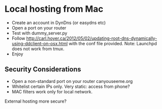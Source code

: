 # Local hosting from Mac

* Create an account in DynDns (or easydns etc)
* Open a port on your router
* Test with dummy_server.py
* Follow http://carl.hoyer.ca/2012/05/02/updating-root-dns-dynamically-using-ddclient-on-osx.html with the conf file provided.
Note: Launchpd does not work from tmux.
* Enjoy


## Security Considerations
* Open a non-standard port on your router
canyouseeme.org
* Whitelist certain IPs only.
Very static: access from phone?
* MAC filters work only for local network.

External hosting more secure?

